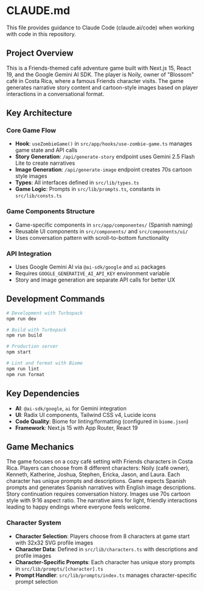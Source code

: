 # CLAUDE.md

This file provides guidance to Claude Code (claude.ai/code) when working with code in this repository.

## Project Overview

This is a Friends-themed café adventure game built with Next.js 15, React 19, and the Google Gemini AI SDK. The player is Noily, owner of "Blossom" café in Costa Rica, where a famous Friends character visits. The game generates narrative story content and cartoon-style images based on player interactions in a conversational format.

## Key Architecture

### Core Game Flow
- **Hook**: `useZombieGame()` in `src/app/hooks/use-zombie-game.ts` manages game state and API calls
- **Story Generation**: `/api/generate-story` endpoint uses Gemini 2.5 Flash Lite to create narratives
- **Image Generation**: `/api/generate-image` endpoint creates 70s cartoon style images  
- **Types**: All interfaces defined in `src/lib/types.ts`
- **Game Logic**: Prompts in `src/lib/prompts.ts`, constants in `src/lib/consts.ts`

### Game Components Structure
- Game-specific components in `src/app/componentes/` (Spanish naming)
- Reusable UI components in `src/components/` and `src/components/ui/`
- Uses conversation pattern with scroll-to-bottom functionality

### API Integration
- Uses Google Gemini AI via `@ai-sdk/google` and `ai` packages
- Requires `GOOGLE_GENERATIVE_AI_API_KEY` environment variable
- Story and image generation are separate API calls for better UX

## Development Commands

```bash
# Development with Turbopack
npm run dev

# Build with Turbopack  
npm run build

# Production server
npm start

# Lint and format with Biome
npm run lint
npm run format
```

## Key Dependencies

- **AI**: `@ai-sdk/google`, `ai` for Gemini integration
- **UI**: Radix UI components, Tailwind CSS v4, Lucide icons
- **Code Quality**: Biome for linting/formatting (configured in `biome.json`)
- **Framework**: Next.js 15 with App Router, React 19

## Game Mechanics

The game focuses on a cozy café setting with Friends characters in Costa Rica. Players can choose from 8 different characters: Noily (café owner), Kenneth, Katherine, Joshua, Stephen, Ericka, Jason, and Laura. Each character has unique prompts and descriptions. Game expects Spanish prompts and generates Spanish narratives with English image descriptions. Story continuation requires conversation history. Images use 70s cartoon style with 9:16 aspect ratio. The narrative aims for light, friendly interactions leading to happy endings where everyone feels welcome.

### Character System
- **Character Selection**: Players choose from 8 characters at game start with 32x32 SVG profile images
- **Character Data**: Defined in `src/lib/characters.ts` with descriptions and profile images
- **Character-Specific Prompts**: Each character has unique story prompts in `src/lib/prompts/[character].ts`
- **Prompt Handler**: `src/lib/prompts/index.ts` manages character-specific prompt selection